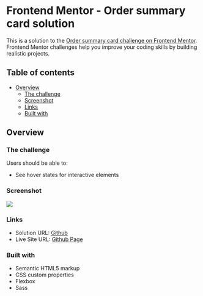 # Frontend Mentor - Order summary card solution

This is a solution to the [Order summary card challenge on Frontend Mentor](https://www.frontendmentor.io/challenges/order-summary-component-QlPmajDUj). Frontend Mentor challenges help you improve your coding skills by building realistic projects. 

## Table of contents

- [Overview](#overview)
  - [The challenge](#the-challenge)
  - [Screenshot](#screenshot)
  - [Links](#links)
  - [Built with](#built-with)

## Overview

### The challenge

Users should be able to:

- See hover states for interactive elements

### Screenshot

![](https://i.imgur.com/8iaFncM.png)

### Links

- Solution URL: [Github](https://github.com/joyun25/order-summary-component)
- Live Site URL: [Github Page](https://joyun25.github.io/order-summary-component/)

### Built with

- Semantic HTML5 markup
- CSS custom properties
- Flexbox
- Sass
